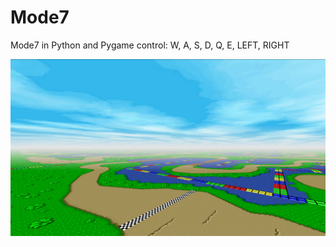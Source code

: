 # Mode7
Mode7 in Python and Pygame
control: W, A, S, D, Q, E, LEFT, RIGHT

![mode7](/screenshot/0.jpg)